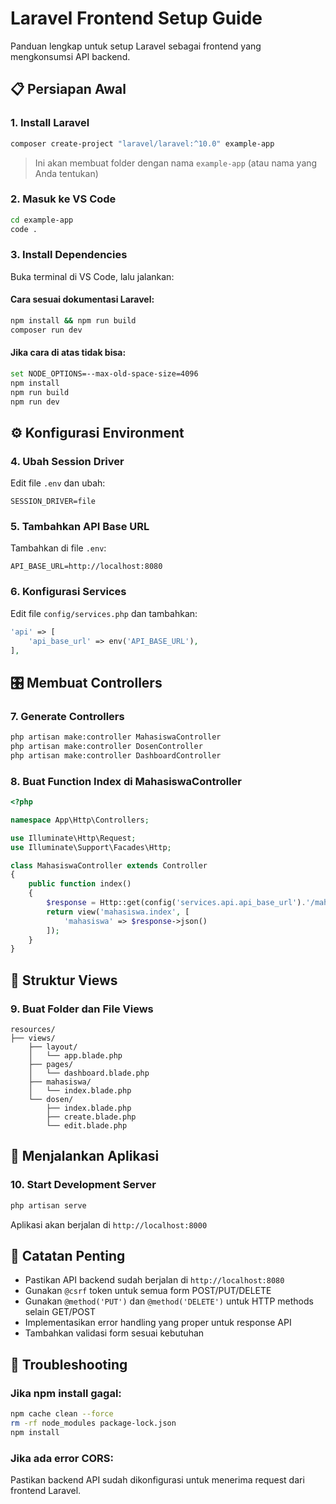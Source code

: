 # Laravel Frontend Setup Guide

Panduan lengkap untuk setup Laravel sebagai frontend yang mengkonsumsi API backend.

## 📋 Persiapan Awal

### 1. Install Laravel
```bash
composer create-project "laravel/laravel:^10.0" example-app
```
> Ini akan membuat folder dengan nama `example-app` (atau nama yang Anda tentukan)

### 2. Masuk ke VS Code
```bash
cd example-app
code .
```

### 3. Install Dependencies
Buka terminal di VS Code, lalu jalankan:

#### Cara sesuai dokumentasi Laravel:
```bash
npm install && npm run build
composer run dev
```

#### Jika cara di atas tidak bisa:
```bash
set NODE_OPTIONS=--max-old-space-size=4096
npm install
npm run build
npm run dev
```

## ⚙️ Konfigurasi Environment

### 4. Ubah Session Driver
Edit file `.env` dan ubah:
```env
SESSION_DRIVER=file
```

### 5. Tambahkan API Base URL
Tambahkan di file `.env`:
```env
API_BASE_URL=http://localhost:8080
```

### 6. Konfigurasi Services
Edit file `config/services.php` dan tambahkan:
```php
'api' => [
    'api_base_url' => env('API_BASE_URL'),
],
```

## 🎛️ Membuat Controllers

### 7. Generate Controllers
```bash
php artisan make:controller MahasiswaController
php artisan make:controller DosenController
php artisan make:controller DashboardController
```

### 8. Buat Function Index di MahasiswaController
```php
<?php

namespace App\Http\Controllers;

use Illuminate\Http\Request;
use Illuminate\Support\Facades\Http;

class MahasiswaController extends Controller
{
    public function index()
    {
        $response = Http::get(config('services.api.api_base_url').'/mahasiswa');
        return view('mahasiswa.index', [
            'mahasiswa' => $response->json()
        ]);
    }
}
```

## 📁 Struktur Views

### 9. Buat Folder dan File Views
```
resources/
├── views/
    ├── layout/
    │   └── app.blade.php
    ├── pages/
    │   └── dashboard.blade.php
    ├── mahasiswa/
    │   └── index.blade.php
    └── dosen/
        ├── index.blade.php
        ├── create.blade.php
        └── edit.blade.php
```

## 🚀 Menjalankan Aplikasi

### 10. Start Development Server
```bash
php artisan serve
```

Aplikasi akan berjalan di `http://localhost:8000`

## 📌 Catatan Penting

- Pastikan API backend sudah berjalan di `http://localhost:8080`
- Gunakan `@csrf` token untuk semua form POST/PUT/DELETE
- Gunakan `@method('PUT')` dan `@method('DELETE')` untuk HTTP methods selain GET/POST
- Implementasikan error handling yang proper untuk response API
- Tambahkan validasi form sesuai kebutuhan

## 🔧 Troubleshooting

### Jika npm install gagal:
```bash
npm cache clean --force
rm -rf node_modules package-lock.json
npm install
```

### Jika ada error CORS:
Pastikan backend API sudah dikonfigurasi untuk menerima request dari frontend Laravel.
